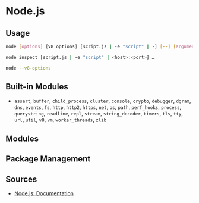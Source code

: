# Node.js

## Usage

```bash
node [options] [V8 options] [script.js | -e "script" | -] [--] [arguments]

node inspect [script.js | -e "script" | <host>:<port>] …

node --v8-options

```

## Built-in Modules

- `assert`, `buffer`, `child_process`, `cluster`, `console`, `crypto`, `debugger`, `dgram`, `dns`, `events`, `fs`, `http`, `http2`, `https`, `net`, `os`, `path`, `perf_hooks`, `process`, `querystring`, `readline`, `repl`, `stream`, `string_decoder`, `timers`, `tls`, `tty`, `url`, `util`, `v8`, `vm`, `worker_threads`, `zlib`

## Modules

## Package Management

## Sources

- [Node.js: Documentation](https://nodejs.org/api/)
